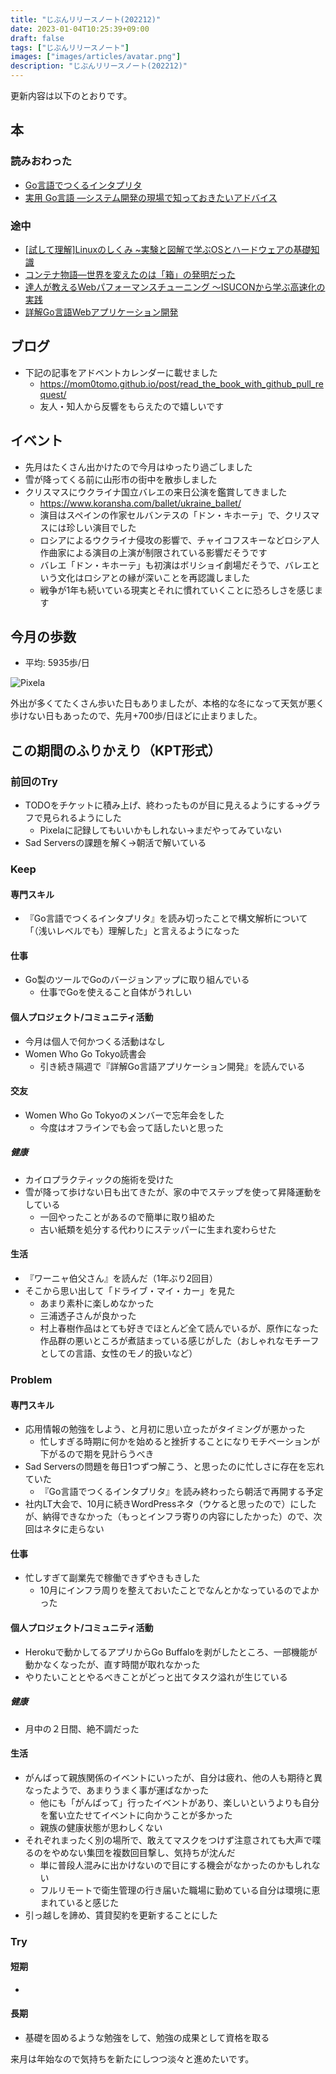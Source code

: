 ```yaml
---
title: "じぶんリリースノート(202212)"
date: 2023-01-04T10:25:39+09:00
draft: false
tags: ["じぶんリリースノート"]
images: ["images/articles/avatar.png"]
description: "じぶんリリースノート(202212)"
---
```


更新内容は以下のとおりです。

## 本

### 読みおわった

- [Go言語でつくるインタプリタ](https://bookmeter.com/books/12893353)
- [実用 Go言語 ―システム開発の現場で知っておきたいアドバイス](https://bookmeter.com/books/19535730)

### 途中

- [[試して理解]Linuxのしくみ ~実験と図解で学ぶOSとハードウェアの基礎知識](https://bookmeter.com/books/12664489)
- [コンテナ物語―世界を変えたのは「箱」の発明だった](https://bookmeter.com/books/977)
- [達人が教えるWebパフォーマンスチューニング 〜ISUCONから学ぶ高速化の実践](https://bookmeter.com/books/19792437)
- [詳解Go言語Webアプリケーション開発](https://bookmeter.com/books/19190920)

## ブログ

- 下記の記事をアドベントカレンダーに載せました
  - https://mom0tomo.github.io/post/read_the_book_with_github_pull_request/
  - 友人・知人から反響をもらえたので嬉しいです

## イベント

- 先月はたくさん出かけたので今月はゆったり過ごしました
- 雪が降ってくる前に山形市の街中を散歩しました
- クリスマスにウクライナ国立バレエの来日公演を鑑賞してきました
  - https://www.koransha.com/ballet/ukraine_ballet/
  - 演目はスペインの作家セルバンテスの「ドン・キホーテ」で、クリスマスには珍しい演目でした
  - ロシアによるウクライナ侵攻の影響で、チャイコフスキーなどロシア人作曲家による演目の上演が制限されている影響だそうです
  - バレエ「ドン・キホーテ」も初演はボリショイ劇場だそうで、バレエという文化はロシアとの縁が深いことを再認識しました
  - 戦争が1年も続いている現実とそれに慣れていくことに恐ろしさを感じます

## 今月の歩数

- 平均: 5935歩/日

![Pixela](https://pixe.la/v1/users/mom0tomo/graphs/pedometer)

外出が多くてたくさん歩いた日もありましたが、本格的な冬になって天気が悪く歩けない日もあったので、先月+700歩/日ほどに止まりました。

## この期間のふりかえり（KPT形式）

### 前回のTry
- TODOをチケットに積み上げ、終わったものが目に見えるようにする->グラフで見られるようにした
  - Pixelaに記録してもいいかもしれない->まだやってみていない
- Sad Serversの課題を解く->朝活で解いている

### Keep

#### 専門スキル

- 『Go言語でつくるインタプリタ』を読み切ったことで構文解析について「（浅いレベルでも）理解した」と言えるようになった

#### 仕事

- Go製のツールでGoのバージョンアップに取り組んでいる
  - 仕事でGoを使えること自体がうれしい

#### 個人プロジェクト/コミュニティ活動

- 今月は個人で何かつくる活動はなし
- Women Who Go Tokyo読書会
  - 引き続き隔週で『詳解Go言語アプリケーション開発』を読んでいる

#### 交友

- Women Who Go Tokyoのメンバーで忘年会をした
  - 今度はオフラインでも会って話したいと思った

##### 健康

- カイロプラクティックの施術を受けた
- 雪が降って歩けない日も出てきたが、家の中でステップを使って昇降運動をしている
  - 一回やったことがあるので簡単に取り組めた
  - 古い紙類を処分する代わりにステッパーに生まれ変わらせた

#### 生活

- 『ワーニャ伯父さん』を読んだ（1年ぶり2回目）
- そこから思い出して「ドライブ・マイ・カー」を見た
  - あまり素朴に楽しめなかった
  - 三浦透子さんが良かった
  - 村上春樹作品はとても好きでほとんど全て読んでいるが、原作になった作品群の悪いところが煮詰まっている感じがした（おしゃれなモチーフとしての言語、女性のモノ的扱いなど）

### Problem

#### 専門スキル

- 応用情報の勉強をしよう、と月初に思い立ったがタイミングが悪かった
  - 忙しすぎる時期に何かを始めると挫折することになりモチベーションが下がるので期を見計らうべき
- Sad Serversの問題を毎日1つずつ解こう、と思ったのに忙しさに存在を忘れていた
  - 『Go言語でつくるインタプリタ』を読み終わったら朝活で再開する予定
- 社内LT大会で、10月に続きWordPressネタ（ウケると思ったので）にしたが、納得できなかった（もっとインフラ寄りの内容にしたかった）ので、次回はネタに走らない

#### 仕事

- 忙しすぎて副業先で稼働できずやきもきした
  - 10月にインフラ周りを整えておいたことでなんとかなっているのでよかった

#### 個人プロジェクト/コミュニティ活動

- Herokuで動かしてるアプリからGo Buffaloを剥がしたところ、一部機能が動かなくなったが、直す時間が取れなかった
- やりたいこととやるべきことがどっと出てタスク溢れが生じている

##### 健康

- 月中の２日間、絶不調だった

#### 生活

- がんばって親族関係のイベントにいったが、自分は疲れ、他の人も期待と異なったようで、あまりうまく事が運ばなかった
  - 他にも「がんばって」行ったイベントがあり、楽しいというよりも自分を奮い立たせてイベントに向かうことが多かった
  - 親族の健康状態が思わしくない
- それぞれまったく別の場所で、敢えてマスクをつけず注意されても大声で喋るのをやめない集団を複数回目撃し、気持ちが沈んだ
  - 単に普段人混みに出かけないので目にする機会がなかったのかもしれない
  - フルリモートで衛生管理の行き届いた職場に勤めている自分は環境に恵まれていると感じた
- 引っ越しを諦め、賃貸契約を更新することにした
  
### Try

#### 短期

- 

#### 長期

- 基礎を固めるような勉強をして、勉強の成果として資格を取る

来月は年始なので気持ちを新たにしつつ淡々と進めたいです。
